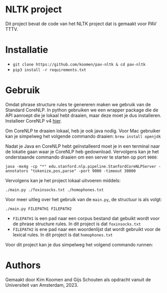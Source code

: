 # NLTK project

Dit project bevat de code van het NLTK project dat is gemaakt voor PAV TTTV.

# Installatie

- `git clone https://github.com/koomen/pav-nltk & cd pav-nltk`
- `pip3 install -r requirements.txt`

# Gebruik

Omdat phrase structure rules te genereren maken we gebruik van de Standard
CoreNLP. In python gebruiken we een wrapper package die de API aanroept die je
lokaal hebt draaien, maar deze moet je dus installeren. Installeer CoreNLP v4
[hier](https://stanfordnlp.github.io/CoreNLP).

Om CoreNLP te draaien lokaal, heb je ook java nodig. Voor Mac gebruiker kan je
simpelweg het volgende commando draaien: `brew install openjdk`

Nadat je Java en CoreNLP hebt geïnstalleerd moet je in een terminal naar de
lokatie gaan waar je CoreNLP heb gedownload. Vervolgens kan je het onderstaande
commando draaien om een server te starten op port `9000`:

```
java -mx4g -cp "*" edu.stanford.nlp.pipeline.StanfordCoreNLPServer -annotators "tokenize,pos,parse" -port 9000 -timeout 30000
```


Vervolgens kan je het project lokaal uitvoeren middels:

```
./main.py ./foxinsocks.txt ./homophones.txt
```

Voor meer uitleg over het gebruik van de `main.py`, de structuur is als volgt:

```
./main.py FILEPATH1 FILEPATH2
```

- `FILEPATH1` is een pad naar een corpus bestand dat gebuikt wordt voor de
  phrase structure rules. In dit project is dat `foxinsocks.txt`
- `FILEPATH2` is ene pad naar een woordenlijst dat wordt gebruikt voor de
  lexical rules. In dit project is dat `homophones.txt`

Voor dit project kan je dus simpelweg het volgend commando runnen:

# Authors

Gemaakt door Kim Koomen and Gijs Schouten als opdracht vanuit de Universiteit
van Amsterdam, 2023.
